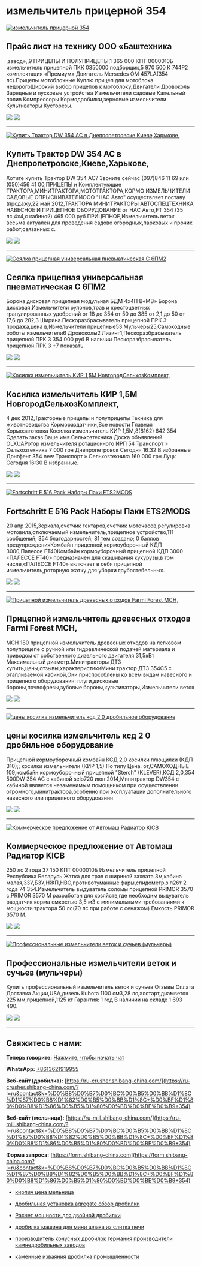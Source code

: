 # измельчитель прицерной 354

<a href="https://swt.shibang-china.com/?l=ru&img&k=%D0%B8%D0%B7%D0%BC%D0%B5%D0%BB%D1%8C%D1%87%D0%B8%D1%82%D0%B5%D0%BB%D1%8C+%D0%BF%D1%80%D0%B8%D1%86%D0%B5%D1%80%D0%BD%D0%BE%D0%B9+354" target="_blank">![измельчитель прицерной 354](http://static.shibang-china.com/all-800x300/1479.jpg)</a>

## Прайс лист на технику ООО «Баштехника
,завод»,,9 ПРИЦЕПЫ И ПОЛУПРИЦЕПЫ,1 365 000 КПТ 0000010Б измельчитель прицепной ПКК 0350000 подборщик,5 970 500 К 744Р2 комплектация «Премиум» Двигатель Mersedes OM 457LA(354 лс).Прицепы мотоблочные Куплю прицеп для мотоблока недорогоШирокий выбор прицепов к мотоблоку,Двигатели Дровоколы Зарядные и пусковые устройства Измельчители садовые Капельный полив Компрессоры Кормодробилки,зерновые измельчители Культиваторы Кусторезы.


<a href="https://whatsapp.shibangsoft.com/WhatsApp.php" target="_blank" title="WhatsApp">![](http://static.shibang-china.com/icon/whatsapp.png)</a> <a href="https://swt.shibang-china.com/?l=ru&icon&k=%D0%B8%D0%B7%D0%BC%D0%B5%D0%BB%D1%8C%D1%87%D0%B8%D1%82%D0%B5%D0%BB%D1%8C+%D0%BF%D1%80%D0%B8%D1%86%D0%B5%D1%80%D0%BD%D0%BE%D0%B9+354" target="_blank">![](http://static.shibang-china.com/icon/chat-ru.png)</a>

---

<a href="https://swt.shibang-china.com/?l=ru&img&k=%D0%B8%D0%B7%D0%BC%D0%B5%D0%BB%D1%8C%D1%87%D0%B8%D1%82%D0%B5%D0%BB%D1%8C+%D0%BF%D1%80%D0%B8%D1%86%D0%B5%D1%80%D0%BD%D0%BE%D0%B9+354" target="_blank">![Купить Трактор DW 354 AC в Днепропетровске,Киеве,Харькове,](http://static.shibang-china.com/all-800x300/557.jpg)</a>

## Купить Трактор DW 354 AC в Днепропетровске,Киеве,Харькове,
Хотите купить Трактор DW 354 AC? Звоните сейчас (097)846 11 69 или (050)456 41 00,ПРИЦЕПЫ и Комплектующие ТРАКТОРА,МИНИТРАКТОРА,МОТОТРАКТОРА,КОРМО ИЗМЕЛЬЧИТЕЛИ САДОВЫЕ ОПРЫСКИВАТЕЛИООО "НАС Авто" осуществляет поставу (продажу,22 май 2012,ТРАКТОРА МИНИТРАКТОРЫ АВТОСПЕЦТЕХНИКА НАВЕСНОЕ И ПРИЦЕПНОЕ ОБОРУДОВАНИЕ от НАС Авто,FT 354 (35 лс,4х4,c кабиной) 465 000 руб ПРИЦЕПНОЕ,Измельчитель веток весьма актуален для проведения садово огородных,парковых и прочих работ,связанных с.


<a href="https://whatsapp.shibangsoft.com/WhatsApp.php" target="_blank" title="WhatsApp">![](http://static.shibang-china.com/icon/whatsapp.png)</a> <a href="https://swt.shibang-china.com/?l=ru&icon&k=%D0%B8%D0%B7%D0%BC%D0%B5%D0%BB%D1%8C%D1%87%D0%B8%D1%82%D0%B5%D0%BB%D1%8C+%D0%BF%D1%80%D0%B8%D1%86%D0%B5%D1%80%D0%BD%D0%BE%D0%B9+354" target="_blank">![](http://static.shibang-china.com/icon/chat-ru.png)</a>

---

<a href="https://swt.shibang-china.com/?l=ru&img&k=%D0%B8%D0%B7%D0%BC%D0%B5%D0%BB%D1%8C%D1%87%D0%B8%D1%82%D0%B5%D0%BB%D1%8C+%D0%BF%D1%80%D0%B8%D1%86%D0%B5%D1%80%D0%BD%D0%BE%D0%B9+354" target="_blank">![Сеялка прицепная универсальная пневматическая С 6ПМ2](http://static.shibang-china.com/all-800x300/219.jpg)</a>

## Сеялка прицепная универсальная пневматическая С 6ПМ2
Борона дисковая прицепная модульная БДМ 4х4П В«МВ» Борона дисковая,Измельчители рулонов,трав и крестоцветных гранулированных удобрений от 18 до 354 от 50 до 385 от 2,1 до 50 от 17,6 до 282,3 Ширина.Пескоразбрасыватель прицепной ПРК 3: продажа,цена в,Измельчители прицепные53 Мульчеры25,Самоходные роботы измельчители6 Дровоколы2 Лизинг1,Пескоразбрасыватель прицепной ПРК 3 354 000 руб В наличии Пескоразбрасыватель прицепной ПРК 3 +7 показать.


<a href="https://whatsapp.shibangsoft.com/WhatsApp.php" target="_blank" title="WhatsApp">![](http://static.shibang-china.com/icon/whatsapp.png)</a> <a href="https://swt.shibang-china.com/?l=ru&icon&k=%D0%B8%D0%B7%D0%BC%D0%B5%D0%BB%D1%8C%D1%87%D0%B8%D1%82%D0%B5%D0%BB%D1%8C+%D0%BF%D1%80%D0%B8%D1%86%D0%B5%D1%80%D0%BD%D0%BE%D0%B9+354" target="_blank">![](http://static.shibang-china.com/icon/chat-ru.png)</a>

---

<a href="https://swt.shibang-china.com/?l=ru&img&k=%D0%B8%D0%B7%D0%BC%D0%B5%D0%BB%D1%8C%D1%87%D0%B8%D1%82%D0%B5%D0%BB%D1%8C+%D0%BF%D1%80%D0%B8%D1%86%D0%B5%D1%80%D0%BD%D0%BE%D0%B9+354" target="_blank">![Косилка измельчитель КИР 1,5М НовгородСельхозКомплект,](http://static.shibang-china.com/all-800x300/83.jpg)</a>

## Косилка измельчитель КИР 1,5М НовгородСельхозКомплект,
4 дек 2012,Тракторные прицепы и полуприцепы Техника для животноводства Кормораздатчики,Все новости Главная Кормозаготовка Косилка измельчитель КИР 1,5М,8(8162) 642 354 Сделать заказ Ваше имя.Сельхозтехника Доска объявлений OLXUAРотор измельчителя ротационного ИРП 54 Транспорт » Сельхозтехника 7 000 грн Днепропетровск Сегодня 16:32 В избранные Донгфенг 354 new Транспорт » Сельхозтехника 160 000 грн Луцк Сегодня 16:30 В избранные.


<a href="https://whatsapp.shibangsoft.com/WhatsApp.php" target="_blank" title="WhatsApp">![](http://static.shibang-china.com/icon/whatsapp.png)</a> <a href="https://swt.shibang-china.com/?l=ru&icon&k=%D0%B8%D0%B7%D0%BC%D0%B5%D0%BB%D1%8C%D1%87%D0%B8%D1%82%D0%B5%D0%BB%D1%8C+%D0%BF%D1%80%D0%B8%D1%86%D0%B5%D1%80%D0%BD%D0%BE%D0%B9+354" target="_blank">![](http://static.shibang-china.com/icon/chat-ru.png)</a>

---

<a href="https://swt.shibang-china.com/?l=ru&img&k=%D0%B8%D0%B7%D0%BC%D0%B5%D0%BB%D1%8C%D1%87%D0%B8%D1%82%D0%B5%D0%BB%D1%8C+%D0%BF%D1%80%D0%B8%D1%86%D0%B5%D1%80%D0%BD%D0%BE%D0%B9+354" target="_blank">![Fortschritt E 516 Pack Наборы Паки ETS2MODS](http://static.shibang-china.com/all-800x300/541.jpg)</a>

## Fortschritt E 516 Pack Наборы Паки ETS2MODS
20 апр 2015,Зеркала,счетчик гектаров,счетчик моточасов,регулировка мотовила,отключаемый измельчитель,прицепное устройство,111 сообщений; 354 благодарностей; 81 тем создано; 0 баллов предупрежденияКомбайн прицепной,кормоуборочный КДП 3000,Палессе FT40Комбайн кормоуборочный прицепной КДП 3000 «ПАЛЕССЕ FT40» предназначен для скашивания кукурузы,в том числе,«ПАЛЕССЕ FT40» включает в себя прицепной измельчитель,роторную жатку для уборки грубостебельных.


<a href="https://whatsapp.shibangsoft.com/WhatsApp.php" target="_blank" title="WhatsApp">![](http://static.shibang-china.com/icon/whatsapp.png)</a> <a href="https://swt.shibang-china.com/?l=ru&icon&k=%D0%B8%D0%B7%D0%BC%D0%B5%D0%BB%D1%8C%D1%87%D0%B8%D1%82%D0%B5%D0%BB%D1%8C+%D0%BF%D1%80%D0%B8%D1%86%D0%B5%D1%80%D0%BD%D0%BE%D0%B9+354" target="_blank">![](http://static.shibang-china.com/icon/chat-ru.png)</a>

---

<a href="https://swt.shibang-china.com/?l=ru&img&k=%D0%B8%D0%B7%D0%BC%D0%B5%D0%BB%D1%8C%D1%87%D0%B8%D1%82%D0%B5%D0%BB%D1%8C+%D0%BF%D1%80%D0%B8%D1%86%D0%B5%D1%80%D0%BD%D0%BE%D0%B9+354" target="_blank">![Прицепной измельчитель древесных отходов Farmi Forest MCH,](http://static.shibang-china.com/all-800x300/648.jpg)</a>

## Прицепной измельчитель древесных отходов Farmi Forest MCH,
MCH 180 прицепной измельчитель древесных отходов на легковом полуприцепе с ручной или гидравлической подачей материала и приводом от собственного дизельного двигателя 31,5кВт Максимальный диаметр.Минитракторы ДТЗ купить,цены,отзывы,характеристикиМини трактор ДТЗ 354C5 с отапливаемой кабиной,Они приспособлены ко всем видам навесного и прицепного оборудования: плуги,дисковые бороны,почвофрезы,зубовые бороны,культиваторы,Измельчители веток


<a href="https://whatsapp.shibangsoft.com/WhatsApp.php" target="_blank" title="WhatsApp">![](http://static.shibang-china.com/icon/whatsapp.png)</a> <a href="https://swt.shibang-china.com/?l=ru&icon&k=%D0%B8%D0%B7%D0%BC%D0%B5%D0%BB%D1%8C%D1%87%D0%B8%D1%82%D0%B5%D0%BB%D1%8C+%D0%BF%D1%80%D0%B8%D1%86%D0%B5%D1%80%D0%BD%D0%BE%D0%B9+354" target="_blank">![](http://static.shibang-china.com/icon/chat-ru.png)</a>

---

<a href="https://swt.shibang-china.com/?l=ru&img&k=%D0%B8%D0%B7%D0%BC%D0%B5%D0%BB%D1%8C%D1%87%D0%B8%D1%82%D0%B5%D0%BB%D1%8C+%D0%BF%D1%80%D0%B8%D1%86%D0%B5%D1%80%D0%BD%D0%BE%D0%B9+354" target="_blank">![цены косилка измельчитель ксд 2 0 дробильное оборудование](http://static.shibang-china.com/all-800x300/961.jpg)</a>

## цены косилка измельчитель ксд 2 0 дробильное оборудование
Прицепной кормоуборочный комбайн КСД 2,0 косилки плющилки (КДП 310);; косилки измельчители (КИР 1,5) По типу Цена: от,САМОХОДНЫЕ 109,комбайн кормоуборочный прицепной "Sterch" (KLEVER),КСД 2,0,354 500DW 354 AC c кабиной selo720 июн 2014,Минитрактор DW354 с кабиной является незаменимым помощником при осуществлении огромного,минитрактора,особенно при эксплуатации дополнительного навесного или прицепного оборудования


<a href="https://whatsapp.shibangsoft.com/WhatsApp.php" target="_blank" title="WhatsApp">![](http://static.shibang-china.com/icon/whatsapp.png)</a> <a href="https://swt.shibang-china.com/?l=ru&icon&k=%D0%B8%D0%B7%D0%BC%D0%B5%D0%BB%D1%8C%D1%87%D0%B8%D1%82%D0%B5%D0%BB%D1%8C+%D0%BF%D1%80%D0%B8%D1%86%D0%B5%D1%80%D0%BD%D0%BE%D0%B9+354" target="_blank">![](http://static.shibang-china.com/icon/chat-ru.png)</a>

---

<a href="https://swt.shibang-china.com/?l=ru&img&k=%D0%B8%D0%B7%D0%BC%D0%B5%D0%BB%D1%8C%D1%87%D0%B8%D1%82%D0%B5%D0%BB%D1%8C+%D0%BF%D1%80%D0%B8%D1%86%D0%B5%D1%80%D0%BD%D0%BE%D0%B9+354" target="_blank">![Коммерческое предложение от Автомаш Радиатор KICB](http://static.shibang-china.com/all-800x300/480.jpg)</a>

## Коммерческое предложение от Автомаш Радиатор KICB
250 лс 2 года 37 150 КПТ 0000010Б Измельчитель прицепной Республика Беларусь Жатка для трав с шириной захвата 3м,кабина малая,ЗЗУ,БЗУ,НЖП,НВО,противотуманные фары,спидометр,з п26т 2 года 74 354.Измельчитель выдуватель соломы прицепной PRIМOR 3570 с,PRIMOR 3570 M разработан для хозяйств,где необходим выдуватель раздатчик корма емкостью 3,5 м3 с минимальными требованиями к мощности трактора 50 лс(70 лс при работе с сенажом) Емкость PRIMOR 3570 M.


<a href="https://whatsapp.shibangsoft.com/WhatsApp.php" target="_blank" title="WhatsApp">![](http://static.shibang-china.com/icon/whatsapp.png)</a> <a href="https://swt.shibang-china.com/?l=ru&icon&k=%D0%B8%D0%B7%D0%BC%D0%B5%D0%BB%D1%8C%D1%87%D0%B8%D1%82%D0%B5%D0%BB%D1%8C+%D0%BF%D1%80%D0%B8%D1%86%D0%B5%D1%80%D0%BD%D0%BE%D0%B9+354" target="_blank">![](http://static.shibang-china.com/icon/chat-ru.png)</a>

---

<a href="https://swt.shibang-china.com/?l=ru&img&k=%D0%B8%D0%B7%D0%BC%D0%B5%D0%BB%D1%8C%D1%87%D0%B8%D1%82%D0%B5%D0%BB%D1%8C+%D0%BF%D1%80%D0%B8%D1%86%D0%B5%D1%80%D0%BD%D0%BE%D0%B9+354" target="_blank">![Профессиональные измельчители веток и сучьев (мульчеры)](http://static.shibang-china.com/all-800x300/1431.jpg)</a>

## Профессиональные измельчители веток и сучьев (мульчеры)
Купить профессиональный измельчитель веток и сучьев Отзывы Оплата Доставка Акции,USA,дизель Kubota 1100 см3,28 лс,элстарт,диамветок 225 мм,прицепной,1125 кг Гарантия: 1 год В наличии на складе 1 693 490.

<a href="https://whatsapp.shibangsoft.com/WhatsApp.php" target="_blank" title="WhatsApp">![](http://static.shibang-china.com/icon/whatsapp.png)</a> <a href="https://swt.shibang-china.com/?l=ru&icon&k=%D0%B8%D0%B7%D0%BC%D0%B5%D0%BB%D1%8C%D1%87%D0%B8%D1%82%D0%B5%D0%BB%D1%8C+%D0%BF%D1%80%D0%B8%D1%86%D0%B5%D1%80%D0%BD%D0%BE%D0%B9+354" target="_blank">![](http://static.shibang-china.com/icon/chat-ru.png)</a>

---
## Свяжитесь с нами:

**Теперь говорите:** [Нажмите, чтобы начать чат](https://swt.shibang-china.com?l=ru&contact&k=%D0%B8%D0%B7%D0%BC%D0%B5%D0%BB%D1%8C%D1%87%D0%B8%D1%82%D0%B5%D0%BB%D1%8C+%D0%BF%D1%80%D0%B8%D1%86%D0%B5%D1%80%D0%BD%D0%BE%D0%B9+354)

**WhatsApp:**  [+8613621919955](https://whatsapp.shibangsoft.com/WhatsApp.php)

**Веб-сайт (дробилка):** [https://ru-crusher.shibang-china.com/](https://ru-crusher.shibang-china.com/?l=ru&contact&k=%D0%B8%D0%B7%D0%BC%D0%B5%D0%BB%D1%8C%D1%87%D0%B8%D1%82%D0%B5%D0%BB%D1%8C+%D0%BF%D1%80%D0%B8%D1%86%D0%B5%D1%80%D0%BD%D0%BE%D0%B9+354)

**Веб-сайт (мельница):** [https://ru-mill.shibang-china.com/](https://ru-mill.shibang-china.com/?l=ru&contact&k=%D0%B8%D0%B7%D0%BC%D0%B5%D0%BB%D1%8C%D1%87%D0%B8%D1%82%D0%B5%D0%BB%D1%8C+%D0%BF%D1%80%D0%B8%D1%86%D0%B5%D1%80%D0%BD%D0%BE%D0%B9+354)

**Форма запроса:** [https://form.shibang-china.com](https://form.shibang-china.com?l=ru&contact&k=%D0%B8%D0%B7%D0%BC%D0%B5%D0%BB%D1%8C%D1%87%D0%B8%D1%82%D0%B5%D0%BB%D1%8C+%D0%BF%D1%80%D0%B8%D1%86%D0%B5%D1%80%D0%BD%D0%BE%D0%B9+354)

* [кирпич цена мельница](../108/%D0%BA%D0%B8%D1%80%D0%BF%D0%B8%D1%87%20%D1%86%D0%B5%D0%BD%D0%B0%20%D0%BC%D0%B5%D0%BB%D1%8C%D0%BD%D0%B8%D1%86%D0%B0.md)

* [дробильная установка agregate обзор дробилки](../110/%D0%B4%D1%80%D0%BE%D0%B1%D0%B8%D0%BB%D1%8C%D0%BD%D0%B0%D1%8F%20%D1%83%D1%81%D1%82%D0%B0%D0%BD%D0%BE%D0%B2%D0%BA%D0%B0%20agregate%C2%A0%D0%BE%D0%B1%D0%B7%D0%BE%D1%80%20%D0%B4%D1%80%D0%BE%D0%B1%D0%B8%D0%BB%D0%BA%D0%B8.md)

* [Расчет мощности для двойной дробилки](../120/%D0%A0%D0%B0%D1%81%D1%87%D0%B5%D1%82%20%D0%BC%D0%BE%D1%89%D0%BD%D0%BE%D1%81%D1%82%D0%B8%20%D0%B4%D0%BB%D1%8F%20%D0%B4%D0%B2%D0%BE%D0%B9%D0%BD%D0%BE%D0%B9%20%D0%B4%D1%80%D0%BE%D0%B1%D0%B8%D0%BB%D0%BA%D0%B8.md)

* [дробилка машина для мини шлака из слитка печи](../112/%D0%B4%D1%80%D0%BE%D0%B1%D0%B8%D0%BB%D0%BA%D0%B0%20%D0%BC%D0%B0%D1%88%D0%B8%D0%BD%D0%B0%20%D0%B4%D0%BB%D1%8F%20%D0%BC%D0%B8%D0%BD%D0%B8%20%D1%88%D0%BB%D0%B0%D0%BA%D0%B0%20%D0%B8%D0%B7%20%D1%81%D0%BB%D0%B8%D1%82%D0%BA%D0%B0%20%D0%BF%D0%B5%D1%87%D0%B8.md)

* [производитель конусных дробилок германия производители камнедробильных заводов](../118/%D0%BF%D1%80%D0%BE%D0%B8%D0%B7%D0%B2%D0%BE%D0%B4%D0%B8%D1%82%D0%B5%D0%BB%D1%8C%20%D0%BA%D0%BE%D0%BD%D1%83%D1%81%D0%BD%D1%8B%D1%85%20%D0%B4%D1%80%D0%BE%D0%B1%D0%B8%D0%BB%D0%BE%D0%BA%20%D0%B3%D0%B5%D1%80%D0%BC%D0%B0%D0%BD%D0%B8%D1%8F%20%D0%BF%D1%80%D0%BE%D0%B8%D0%B7%D0%B2%D0%BE%D0%B4%D0%B8%D1%82%D0%B5%D0%BB%D0%B8%20%D0%BA%D0%B0%D0%BC%D0%BD%D0%B5%D0%B4%D1%80%D0%BE%D0%B1%D0%B8%D0%BB%D1%8C%D0%BD%D1%8B%D1%85%20%D0%B7%D0%B0%D0%B2%D0%BE%D0%B4%D0%BE%D0%B2.md)

* [каменные изваяния дробилка промышленности](../113/%D0%BA%D0%B0%D0%BC%D0%B5%D0%BD%D0%BD%D1%8B%D0%B5%20%D0%B8%D0%B7%D0%B2%D0%B0%D1%8F%D0%BD%D0%B8%D1%8F%20%D0%B4%D1%80%D0%BE%D0%B1%D0%B8%D0%BB%D0%BA%D0%B0%20%D0%BF%D1%80%D0%BE%D0%BC%D1%8B%D1%88%D0%BB%D0%B5%D0%BD%D0%BD%D0%BE%D1%81%D1%82%D0%B8.md)
